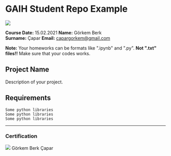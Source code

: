 # GAIH Student Repo Example
![](img/logo.png)

**Course Date:**  15.02.2021
**Name:** Görkem Berk   
**Surname:** Çapar
**Email:** capargorkem@gmail.com  

**Note:** Your homeworks can be formats like ".ipynb" and ".py". **Not ".txt" files!!** Make sure that your codes works.  

## Project Name
Description of your project.

## Requirements
```
Some python libraries
Some python libraries
Some python libraries
```
---

### Certification
![](img/certificate_ex.png) Görkem Berk Çapar

